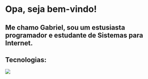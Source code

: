 # Opa, seja bem-vindo!
## Me chamo Gabriel, sou um estusiasta programador e estudante de Sistemas para Internet. 

## Tecnologias:
<img lading="lazy" src="https://cdn.jsdelivr.net/gh/devicons/devicon@latest/devicon.min.css">

<!--
**srfirew/srfirew** is a ✨ _special_ ✨ repository because its `README.md` (this file) appears on your GitHub profile.

Here are some ideas to get you started:

- 🔭 I’m currently working on ...
- 🌱 I’m currently learning ...
- 👯 I’m looking to collaborate on ...
- 🤔 I’m looking for help with ...
- 💬 Ask me about ...
- 📫 How to reach me: ...
- 😄 Pronouns: ...
- ⚡ Fun fact: ...
-->
